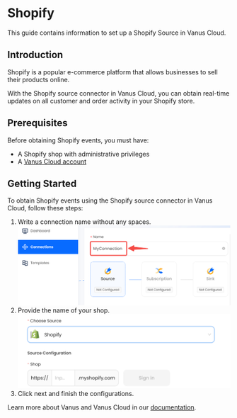 # Shopify

This guide contains information to set up a Shopify Source in Vanus Cloud.

## Introduction

Shopify is a popular e-commerce platform that allows businesses to sell their products online. 

With the Shopify source connector in Vanus Cloud, you can obtain real-time updates on all customer and order activity in your Shopify store.

## Prerequisites

Before obtaining Shopify events, you must have:

- A Shopify shop with administrative privileges
- A [Vanus Cloud account](https://cloud.vanus.ai)

## Getting Started

To obtain Shopify events using the Shopify source connector in Vanus Cloud, follow these steps:

1. Write a connection name without any spaces.
   ![img.png](images/connection.png)
2. Provide the name of your shop.
![](images/shopify.png)
3. Click next and finish the configurations.


Learn more about Vanus and Vanus Cloud in our [documentation](https://docs.vanus.ai).